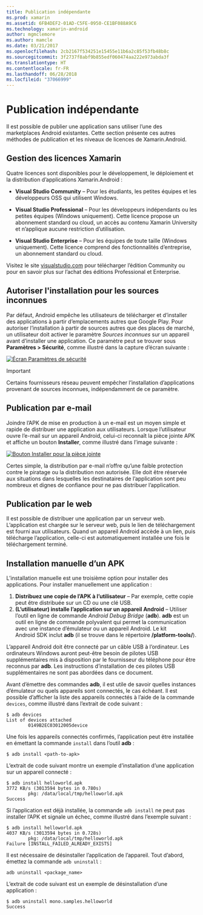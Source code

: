 ```yaml
---
title: Publication indépendante
ms.prod: xamarin
ms.assetid: 6FB4DEF2-01AD-C5FE-0950-CE1BF088A9C6
ms.technology: xamarin-android
author: mgmclemore
ms.author: mamcle
ms.date: 03/21/2017
ms.openlocfilehash: 2cb2167f534251e15455e11b6a2c85f53fb48b8c
ms.sourcegitcommit: 3f2737f8abf9b855edf060474aa222e973abda3f
ms.translationtype: HT
ms.contentlocale: fr-FR
ms.lasthandoff: 06/28/2018
ms.locfileid: "37066999"
---
```

# <a name="publishing-independently"></a>Publication indépendante

Il est possible de publier une application sans utiliser l’une des marketplaces Android existantes. Cette section présente ces autres méthodes de publication et les niveaux de licences de Xamarin.Android.


## <a name="xamarin-licensing"></a>Gestion des licences Xamarin

Quatre licences sont disponibles pour le développement, le déploiement et la distribution d’applications Xamarin.Android :

-   **Visual Studio Community** &ndash; Pour les étudiants, les petites équipes et les développeurs OSS qui utilisent Windows.

-   **Visual Studio Professional** &ndash; Pour les développeurs indépendants ou les petites équipes (Windows uniquement). Cette licence propose un abonnement standard ou cloud, un accès au contenu Xamarin University et n’applique aucune restriction d’utilisation.

-   **Visual Studio Enterprise** &ndash; Pour les équipes de toute taille (Windows uniquement). Cette licence comprend des fonctionnalités d’entreprise, un abonnement standard ou cloud.

Visitez le site [visualstudio.com](https://visualstudio.microsoft.com/xamarin/) pour télécharger l’édition Community ou pour en savoir plus sur l’achat des éditions Professional et Enterprise.


## <a name="allow-installation-from-unknown-sources"></a>Autoriser l'installation pour les sources inconnues

Par défaut, Android empêche les utilisateurs de télécharger et d’installer des applications à partir d’emplacements autres que Google Play. Pour autoriser l’installation à partir de sources autres que des places de marché, un utilisateur doit activer le paramètre *Sources inconnues* sur un appareil avant d’installer une application. Ce paramètre peut se trouver sous **Paramètres > Sécurité**, comme illustré dans la capture d’écran suivante :

[![Écran Paramètres de sécurité](publishing-independently-images/settings.png)](publishing-independently-images/settings.png#lightbox)


> [!IMPORTANT]
> Certains fournisseurs réseau peuvent empêcher l’installation d’applications provenant de sources inconnues, indépendamment de ce paramètre.



## <a name="publishing-by-e-mail"></a>Publication par e-mail

Joindre l’APK de mise en production à un e-mail est un moyen simple et rapide de distribuer une application aux utilisateurs. Lorsque l’utilisateur ouvre l’e-mail sur un appareil Android, celui-ci reconnaît la pièce jointe APK et affiche un bouton **Installer**, comme illustré dans l’image suivante :

[![Bouton Installer pour la pièce jointe](publishing-independently-images/publishing-via-email.png)](publishing-independently-images/publishing-via-email.png#lightbox)

Certes simple, la distribution par e-mail n’offre qu’une faible protection contre le piratage ou la distribution non autorisée. Elle doit être réservée aux situations dans lesquelles les destinataires de l’application sont peu nombreux et dignes de confiance pour ne pas distribuer l’application.


## <a name="publishing-by-web"></a>Publication par le web

Il est possible de distribuer une application par un serveur web. L’application est chargée sur le serveur web, puis le lien de téléchargement est fourni aux utilisateurs. Quand un appareil Android accède à un lien, puis télécharge l’application, celle-ci est automatiquement installée une fois le téléchargement terminé.


## <a name="manually-installing-an-apk"></a>Installation manuelle d’un APK

L’installation manuelle est une troisième option pour installer des applications. Pour installer manuellement une application :

1.   **Distribuez une copie de l’APK à l’utilisateur** &ndash; Par exemple, cette copie peut être distribuée sur un CD ou une clé USB.
1.   **(L’utilisateur) installe l’application sur un appareil Android** &ndash; Utiliser l’outil en ligne de commande *Android Debug Bridge* (**adb**). **adb** est un outil en ligne de commande polyvalent qui permet la communication avec une instance d’émulateur ou un appareil Android. Le kit Android SDK inclut **adb** (il se trouve dans le répertoire **<sdk>/platform-tools/**).

L’appareil Android doit être connecté par un câble USB à l’ordinateur.
Les ordinateurs Windows auront peut-être besoin de pilotes USB supplémentaires mis à disposition par le fournisseur du téléphone pour être reconnus par **adb**. Les instructions d’installation de ces pilotes USB supplémentaires ne sont pas abordées dans ce document.

Avant d’émettre des commandes **adb**, il est utile de savoir quelles instances d’émulateur ou quels appareils sont connectés, le cas échéant. Il est possible d’afficher la liste des appareils connectés à l’aide de la commande `devices`, comme illustré dans l’extrait de code suivant :

```shell
$ adb devices
List of devices attached
        0149B2EC03012005device
```

Une fois les appareils connectés confirmés, l’application peut être installée en émettant la commande    `install` dans l’outil    **adb** :

```shell
$ adb install <path-to-apk>
```

L’extrait de code suivant montre un exemple d’installation d’une application sur un appareil connecté :

```shell
$ adb install helloworld.apk
3772 KB/s (3013594 bytes in 0.780s)
        pkg: /data/local/tmp/helloworld.apk
Success
```

Si l’application est déjà installée, la commande    `adb install` ne peut pas installer l’APK et signale un échec, comme illustré dans l’exemple suivant :

```shell
$ adb install helloworld.apk
4037 KB/s (3013594 bytes in 0.728s)
        pkg: /data/local/tmp/helloworld.apk
Failure [INSTALL_FAILED_ALREADY_EXISTS]
```

Il est nécessaire de désinstaller l’application de l’appareil. Tout d’abord, émettez la commande    `adb uninstall` :

```shell
adb uninstall <package_name>
```

L’extrait de code suivant est un exemple de désinstallation d’une application :

```shell
$ adb uninstall mono.samples.helloworld
Success
```
